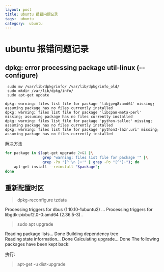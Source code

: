 ```yaml
---
layout: post
title: ubuntu 报错问题记录
tags:  ubuntu
category:  ubuntu
---
```



# ubuntu 报错问题记录

## dpkg: error processing package util-linux (--configure)



```shell
 sudo mv /var/lib/dpkg/info/ /var/lib/dpkg/info_old/
 sudo mkdir /var/lib/dpkg/info/
 sudo apt-get update

```


```
dpkg: warning: files list file for package 'libjpeg8:amd64' missing; assuming package has no files currently installed
dpkg: warning: files list file for package 'libcpan-meta-perl' missing; assuming package has no files currently installed
dpkg: warning: files list file for package 'python-talloc' missing; assuming package has no files currently installed
dpkg: warning: files list file for package 'python3-lazr.uri' missing; assuming package has no files currently installed
```

解决方法

```sh
for package in $(apt-get upgrade 2>&1 |\
                 grep "warning: files list file for package '" |\
                 grep -Po "[^'\n ]+'" | grep -Po "[^']+"); do
    apt-get install --reinstall "$package";
done
```


## 重新配置时区

>dpkg-reconfigure tzdata
 

Processing triggers for dbus (1.10.10-1ubuntu2) ...
Processing triggers for libgdk-pixbuf2.0-0:amd64 (2.36.5-3) .


>sudo apt upgrade           

Reading package lists... Done
Building dependency tree       
Reading state information... Done
Calculating upgrade... Done
The following packages have been kept back:

执行:

>apt-get -u dist-upgrade